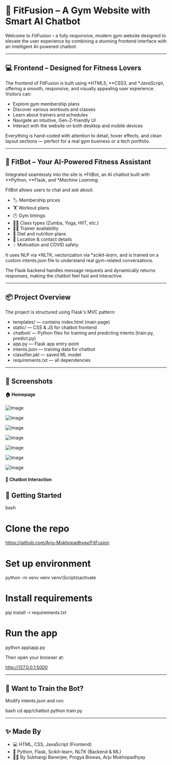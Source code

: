 # 🎯 FitFusion – A Gym Website with Smart AI Chatbot

Welcome to *FitFusion* – a fully responsive, modern gym website designed to elevate the user experience by combining a stunning frontend interface with an intelligent AI-powered chatbot.

---

## 💻 Frontend – Designed for Fitness Lovers

The frontend of FitFusion is built using *HTML5, **CSS3, and **JavaScript*, offering a smooth, responsive, and visually appealing user experience. Visitors can:

- Explore gym membership plans
- Discover various workouts and classes
- Learn about trainers and schedules
- Navigate an intuitive, Gen-Z-friendly UI
- Interact with the website on both desktop and mobile devices

Everything is hand-coded with attention to detail, hover effects, and clean layout sections — perfect for a real gym business or a tech portfolio.

---

## 🤖 FitBot – Your AI-Powered Fitness Assistant

Integrated seamlessly into the site is *FitBot, an AI chatbot built with **Python, **Flask, and **Machine Learning*.

FitBot allows users to chat and ask about:

- 🏷️ Membership prices
- 🏋️ Workout plans
- 🕐 Gym timings
- 🧘‍♀️ Class types (Zumba, Yoga, HIIT, etc.)
- 🧑‍🏫 Trainer availability
- 🍎 Diet and nutrition plans
- 📍 Location & contact details
- 💡 Motivation and COVID safety

It uses NLP via *NLTK, vectorization via **scikit-learn*, and is trained on a custom intents.json file to understand real gym-related conversations.

The Flask backend handles message requests and dynamically returns responses, making the chatbot feel fast and interactive.

---

## 📦 Project Overview

The project is structured using Flask's MVC pattern:

- templates/ — contains index.html (main page)
- static/ — CSS & JS for chatbot frontend
- chatbot/ — Python files for training and predicting intents (train.py, predict.py)
- app.py — Flask app entry point
- intents.json — training data for chatbot
- classifier.pkl — saved ML model
- requirements.txt — all dependencies

---
## 📸 Screenshots



#### 🏠 Homepage  
![Image](https://github.com/user-attachments/assets/3da209bd-0774-4aa7-a022-bcbf26c40805)

![Image](https://github.com/user-attachments/assets/4d2400e7-896f-49f5-856c-ee58003aef3b)

![Image](https://github.com/user-attachments/assets/4a53bfd2-6a41-4280-ad48-6beef24c0514)

![Image](https://github.com/user-attachments/assets/88a12a51-ea12-46ef-bf79-592601868938)

![Image](https://github.com/user-attachments/assets/d737d2fa-1b83-48d1-8fc5-796c4e61e211)

![Image](https://github.com/user-attachments/assets/ce42f0c4-66f6-44e7-8de0-7f4f1a3ecfeb)

![Image](https://github.com/user-attachments/assets/5132dee1-788a-4e20-8fa4-148cdd6a2638)

#### 🤖 Chatbot Interaction  




## 🚀 Getting Started

bash
# Clone the repo
https://github.com/Arju-Mukhopadhyay/FitFusion

# Set up environment
python -m venv venv
venv\Scripts\activate

# Install requirements
pip install -r requirements.txt

# Run the app
python app\app.py


Then open your browser at:

http://127.0.0.1:5000


---

## 🧠 Want to Train the Bot?

Modify intents.json and run:

bash
cd app/chatbot
python train.py


---

## ✨ Made By

- 💻 HTML, CSS, JavaScript (Frontend)
- 🧠 Python, Flask, Scikit-learn, NLTK (Backend & ML)
- 🧑‍💻 By Subhangi Banerjee, Progya Biswas, Arju Mukhopadhyay
